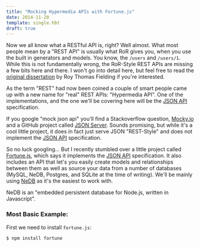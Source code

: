 ```yaml
---
title: "Mocking Hypermedia APIs with Fortune.js"
date: 2014-11-20
template: single.hbt
draft: true
---
```


Now we all know what a RESTful API is, right? Well almost. What most people mean by a "REST API" is usually
what RoR gives you, when you use the built in generators and models. You know, the `/users` and `/users/1`. While
this is not fundamentally wrong, the RoR-Style REST APIs are missing a few bits here and there. I won't go into 
detail here, but feel free to read the [original dissertation](http://www.ics.uci.edu/~fielding/pubs/dissertation/top.htm) by
Roy Thomas Fielding if you're interested.

As the term "REST" had now been coined a couple of smart people came up with a new name for "real" REST APIs: "Hypermedia API". One
of the implementations, and the one we'll be covering here will be the [JSON API](http://jsonapi.org/) specification.

If you google "mock json api" you'll find a Stackoverflow question, [Mocky.io](http://www.mocky.io/) and a GitHub project called
[JSON Server](https://github.com/typicode/json-server). Sounds promising, but while it's a cool little project, it does in fact just
serve JSON "REST-Style" and does not implement the [JSON API](http://jsonapi.org/) specification.

So no luck googling... But I recently stumbled over a little project called [Fortune.js](http://fortunejs.com/), which says it implements the
[JSON API](http://jsonapi.org/) specification. It also includes an API that let's you easily create models and relationships between them as well
as source your data from a number of databases (MySQL, NeDB, Postgres, and  SQLite at the time of writing). We'll be mainly using 
[NeDB](https://github.com/louischatriot/nedb) as it's the easiest to work with.

<div class="side-note">
NeDB is an "embedded persistent database for Node.js, written in Javascript".
</div>

### Most Basic Example:
First we need to install `fortune.js`:

```none
$ npm install fortune
```
